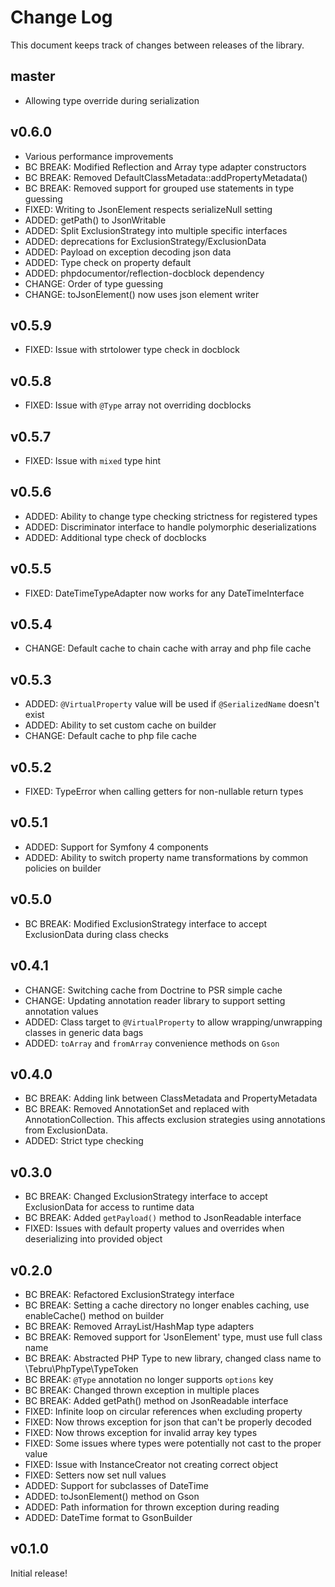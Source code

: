 Change Log
==========

This document keeps track of changes between releases of the library.

master
------

* Allowing type override during serialization

v0.6.0
------

* Various performance improvements
* BC BREAK: Modified Reflection and Array type adapter constructors
* BC BREAK: Removed DefaultClassMetadata::addPropertyMetadata()
* BC BREAK: Removed support for grouped use statements in type guessing
* FIXED: Writing to JsonElement respects serializeNull setting
* ADDED: getPath() to JsonWritable
* ADDED: Split ExclusionStrategy into multiple specific interfaces
* ADDED: deprecations for ExclusionStrategy/ExclusionData
* ADDED: Payload on exception decoding json data
* ADDED: Type check on property default
* ADDED: phpdocumentor/reflection-docblock dependency
* CHANGE: Order of type guessing
* CHANGE: toJsonElement() now uses json element writer

v0.5.9
------

* FIXED: Issue with strtolower type check in docblock

v0.5.8
------

* FIXED: Issue with `@Type` array not overriding docblocks

v0.5.7
------

* FIXED: Issue with `mixed` type hint

v0.5.6
------

* ADDED: Ability to change type checking strictness for registered types
* ADDED: Discriminator interface to handle polymorphic deserializations
* ADDED: Additional type check of docblocks

v0.5.5
------

* FIXED: DateTimeTypeAdapter now works for any DateTimeInterface

v0.5.4
------

* CHANGE: Default cache to chain cache with array and php file cache

v0.5.3
------

* ADDED: `@VirtualProperty` value will be used if `@SerializedName` doesn't exist
* ADDED: Ability to set custom cache on builder
* CHANGE: Default cache to php file cache

v0.5.2
------

* FIXED: TypeError when calling getters for non-nullable return types

v0.5.1
------

* ADDED: Support for Symfony 4 components
* ADDED: Ability to switch property name transformations by common policies on builder

v0.5.0
------

* BC BREAK: Modified ExclusionStrategy interface to accept ExclusionData during class checks

v0.4.1
------

* CHANGE: Switching cache from Doctrine to PSR simple cache
* CHANGE: Updating annotation reader library to support setting
annotation values
* ADDED: Class target to `@VirtualProperty` to allow wrapping/unwrapping classes in generic data bags
* ADDED: `toArray` and `fromArray` convenience methods on `Gson`

v0.4.0
------

* BC BREAK: Adding link between ClassMetadata and PropertyMetadata
* BC BREAK: Removed AnnotationSet and replaced with AnnotationCollection.
This affects exclusion strategies using annotations from ExclusionData.
* ADDED: Strict type checking

v0.3.0
------

* BC BREAK: Changed ExclusionStrategy interface to accept ExclusionData for access to runtime data
* BC BREAK: Added `getPayload()` method to JsonReadable interface
* FIXED: Issues with default property values and overrides when deserializing into provided object

v0.2.0
------

* BC BREAK: Refactored ExclusionStrategy interface
* BC BREAK: Setting a cache directory no longer enables caching, use enableCache() method on builder
* BC BREAK: Removed ArrayList/HashMap type adapters
* BC BREAK: Removed support for 'JsonElement' type, must use full class name
* BC BREAK: Abstracted PHP Type to new library, changed class name to \Tebru\PhpType\TypeToken
* BC BREAK: `@Type` annotation no longer supports `options` key
* BC BREAK: Changed thrown exception in multiple places
* BC BREAK: Added getPath() method on JsonReadable interface
* FIXED: Infinite loop on circular references when excluding property
* FIXED: Now throws exception for json that can't be properly decoded
* FIXED: Now throws exception for invalid array key types
* FIXED: Some issues where types were potentially not cast to the proper value
* FIXED: Issue with InstanceCreator not creating correct object
* FIXED: Setters now set null values
* ADDED: Support for subclasses of DateTime
* ADDED: toJsonElement() method on Gson
* ADDED: Path information for thrown exception during reading
* ADDED: DateTime format to GsonBuilder

v0.1.0
------

Initial release!
